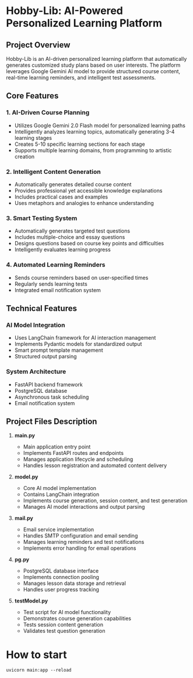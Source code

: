 # Hobby-Lib: AI-Powered Personalized Learning Platform

## Project Overview
Hobby-Lib is an AI-driven personalized learning platform that automatically generates customized study plans based on user interests. The platform leverages Google Gemini AI model to provide structured course content, real-time learning reminders, and intelligent test assessments.

## Core Features

### 1. AI-Driven Course Planning
- Utilizes Google Gemini 2.0 Flash model for personalized learning paths
- Intelligently analyzes learning topics, automatically generating 3-4 learning stages
- Creates 5-10 specific learning sections for each stage
- Supports multiple learning domains, from programming to artistic creation

### 2. Intelligent Content Generation
- Automatically generates detailed course content
- Provides professional yet accessible knowledge explanations
- Includes practical cases and examples
- Uses metaphors and analogies to enhance understanding

### 3. Smart Testing System
- Automatically generates targeted test questions
- Includes multiple-choice and essay questions
- Designs questions based on course key points and difficulties
- Intelligently evaluates learning progress

### 4. Automated Learning Reminders
- Sends course reminders based on user-specified times
- Regularly sends learning tests
- Integrated email notification system

## Technical Features

### AI Model Integration
- Uses LangChain framework for AI interaction management
- Implements Pydantic models for standardized output
- Smart prompt template management
- Structured output parsing

### System Architecture
- FastAPI backend framework
- PostgreSQL database
- Asynchronous task scheduling
- Email notification system

## Project Files Description

1. **main.py**
   - Main application entry point
   - Implements FastAPI routes and endpoints
   - Manages application lifecycle and scheduling
   - Handles lesson registration and automated content delivery

2. **model.py**
   - Core AI model implementation
   - Contains LangChain integration
   - Implements course generation, session content, and test generation
   - Manages AI model interactions and output parsing

3. **mail.py**
   - Email service implementation
   - Handles SMTP configuration and email sending
   - Manages learning reminders and test notifications
   - Implements error handling for email operations

4. **pg.py**
   - PostgreSQL database interface
   - Implements connection pooling
   - Manages lesson data storage and retrieval
   - Handles user progress tracking

5. **testModel.py**
   - Test script for AI model functionality
   - Demonstrates course generation capabilities
   - Tests session content generation
   - Validates test question generation


# How to start
```
uvicorn main:app --reload
```